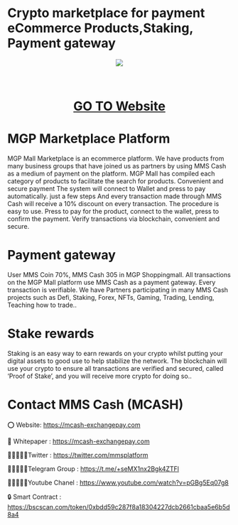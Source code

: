 # Crypto marketplace for payment eCommerce Products,Staking, Payment gateway

<div align="center"><img src="https://mms-soilminerals.com/wp-content/uploads/2022/11/logo.png)" /><br />
</div>
<div align="center">
  <h1><br />
    <a href="https://mcash-exchangepay.com/" target="_blank">GO TO Website<br />
    </a></h1>
</div>


# MGP Marketplace Platform

MGP Mall Marketplace is an ecommerce platform. We have products from many business groups that have joined us as partners by using MMS Cash as a medium of payment on the platform. MGP Mall has compiled each category of products to facilitate the search for products. Convenient and secure payment The system will connect to Wallet and press to pay automatically. just a few steps And every transaction made through MMS Cash will receive a 10% discount on every transaction. The procedure is easy to use. Press to pay for the product, connect to the wallet, press to confirm the payment. Verify transactions via blockchain, convenient and secure.

# Payment gateway
User MMS Coin 70%, MMS Cash 305 in MGP Shoppingmall. All transactions on the MGP Mall platform use MMS Cash as a payment gateway. Every transaction is verifiable. We have Partners participating in many MMS Cash projects such as Defi, Staking, Forex, NFTs, Gaming, Trading, Lending, Teaching how to trade..

# Stake rewards
Staking is an easy way to earn rewards on your crypto whilst putting your digital assets to good use to help stabilize the network. The blockchain will use your crypto to ensure all transactions are verified and secured, called ‘Proof of Stake’, and you will receive more crypto for doing so..

# Contact MMS Cash (MCASH)

⭕ Website: https://mcash-exchangepay.com

📄 Whitepaper : https://mcash-exchangepay.com

👨🏿‍🤝‍👨🏿Twitter : https://twitter.com/mmsplatform

👨🏿‍🤝‍👨🏿Telegram Group : https://t.me/+seMX1nx2Bgk4ZTFl

👨🏿‍🤝‍👨🏿Youtube Chanel : https://www.youtube.com/watch?v=pGBg5Eq07g8

🔒 Smart Contract : https://bscscan.com/token/0xbdd59c287f8a18304227dcb2661cbaa5e6b5d8a4
